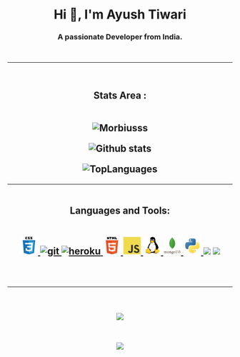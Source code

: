 <h1 align="center">Hi 👋, I'm Ayush Tiwari</h1>
<h3 align="center">A passionate Developer from India.</h3>
<div align="center">
<br>
 

 <hr>
  <br>
  <h2>  Stats Area :
  <br>
  <br>
  <p><img align="center" src="https://github-readme-streak-stats.herokuapp.com/?user=Morbiusss&theme=tokyonight" alt="Morbiusss" /></p>

  ![Github stats](https://github-readme-stats.vercel.app/api?username=Morbiusss&theme=tokyonight&include_all_commits=true&show_icons=true&count_private=true&show_owner=true)


![TopLanguages](https://github-readme-stats.vercel.app/api/top-langs/?username=Morbiusss&show_icons=true&theme=tokyonight&hide=jupyter%20notebook)


  



<hr>
<div align = "center">
  <center>
      <br>
  Languages and Tools:  
  <br>
  <br>
  <p> 
  <a href="https://www.w3schools.com/css/" target="_blank"> <img src="https://raw.githubusercontent.com/devicons/devicon/master/icons/css3/css3-original-wordmark.svg" alt="css3" width="40" height="40"/> </a> 
  <a href="https://git-scm.com/" target="_blank"> <img src="https://www.vectorlogo.zone/logos/git-scm/git-scm-icon.svg" alt="git" width="40" height="40"/> </a> 
  <a href="https://heroku.com" target="_blank"> <img src="https://www.vectorlogo.zone/logos/heroku/heroku-icon.svg" alt="heroku" width="40" height="40"/> </a> 
  <a href="https://www.w3.org/html/" target="_blank"> <img src="https://raw.githubusercontent.com/devicons/devicon/master/icons/html5/html5-original-wordmark.svg" alt="html5" width="40" height="40"/> </a>
  <a href="https://developer.mozilla.org/en-US/docs/Web/JavaScript" target="_blank"> <img src="https://raw.githubusercontent.com/devicons/devicon/master/icons/javascript/javascript-original.svg" alt="javascript" width="40" height="40"/> </a> <a href="https://www.linux.org/" target="_blank"> <img src="https://raw.githubusercontent.com/devicons/devicon/master/icons/linux/linux-original.svg" alt="linux" width="40" height="40"/> </a> <a href="https://www.mongodb.com/" target="_blank"> <img src="https://raw.githubusercontent.com/devicons/devicon/master/icons/mongodb/mongodb-original-wordmark.svg" alt="mongodb" width="40" height="40"/> </a> <a href="https://www.python.org" target="_blank"> <img src="https://raw.githubusercontent.com/devicons/devicon/master/icons/python/python-original.svg" alt="python" width="40" height="40"/> </a>
  <img height="40" src="https://img.icons8.com/dusk/64/000000/visual-studio-code-2019.png">
  <img height="40" src="https://img.icons8.com/fluent/96/000000/sublime-text.png">
  </p>

 <br>
 <hr>
 <br>

<div align="center">



<a href="https://instagram.com/ay_ush__tiwari">
  <img align="middle" width="40px" src="https://img.icons8.com/cotton/64/000000/instagram-new.png"/>
</a>
<br>

<br>

![](https://komarev.com/ghpvc/?username=Morbiusss&style=flat-square)

</center>
</div>
